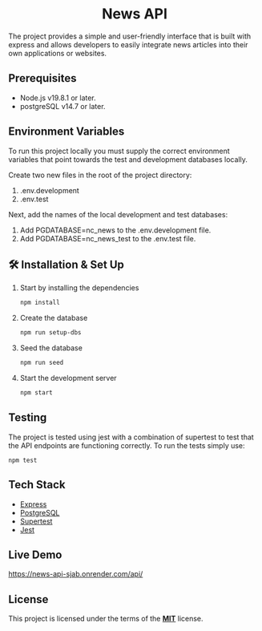 <h1 align="center">News API</h1>

The project provides a simple and user-friendly interface that is built with
express and allows developers to easily integrate news articles into their own
applications or websites.

## Prerequisites

- Node.js v19.8.1 or later.
- postgreSQL v14.7 or later.

## Environment Variables

To run this project locally you must supply the correct environment variables that
point towards the test and development databases locally.

Create two new files in the root of the project directory:

1.  .env.development
2.  .env.test

Next, add the names of the local development and test databases:

1. Add PGDATABASE=nc_news to the .env.development file.
2. Add PGDATABASE=nc_news_test to the .env.test file.

## 🛠 Installation & Set Up

1.  Start by installing the dependencies

    ```bash
    npm install
    ```

2.  Create the database

    ```bash
    npm run setup-dbs
    ```

3.  Seed the database

    ```bash
    npm run seed
    ```

4.  Start the development server

    ```bash
    npm start
    ```

## Testing

The project is tested using jest with a combination of supertest to test that the
API endpoints are functioning correctly. To run the tests simply use:

    npm test

## Tech Stack

- <a href="https://expressjs.com/">Express</a>
- <a href="https://www.postgresql.org/">PostgreSQL</a>
- <a href="https://www.npmjs.com/package/supertest">Supertest</a>
- <a href="https://jestjs.io/">Jest</a>

## Live Demo

https://news-api-sjab.onrender.com/api/

## License

This project is licensed under the terms of the <strong><a href="https://choosealicense.com/licenses/mit/">MIT</a></strong> license.
